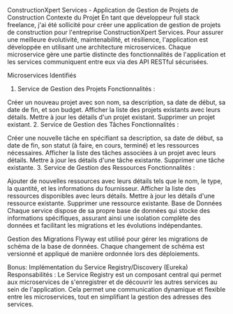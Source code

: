 ConstructionXpert Services - Application de Gestion de Projets de Construction
Contexte du Projet
En tant que développeur full stack freelance, j'ai été sollicité pour créer une application de gestion de projets de construction pour l'entreprise ConstructionXpert Services. Pour assurer une meilleure évolutivité, maintenabilité, et résilience, l'application est développée en utilisant une architecture microservices. Chaque microservice gère une partie distincte des fonctionnalités de l'application et les services communiquent entre eux via des API RESTful sécurisées.

Microservices Identifiés
1. Service de Gestion des Projets
Fonctionnalités :

Créer un nouveau projet avec son nom, sa description, sa date de début, sa date de fin, et son budget.
Afficher la liste des projets existants avec leurs détails.
Mettre à jour les détails d'un projet existant.
Supprimer un projet existant.
2. Service de Gestion des Tâches
Fonctionnalités :

Créer une nouvelle tâche en spécifiant sa description, sa date de début, sa date de fin, son statut (à faire, en cours, terminé) et les ressources nécessaires.
Afficher la liste des tâches associées à un projet avec leurs détails.
Mettre à jour les détails d'une tâche existante.
Supprimer une tâche existante.
3. Service de Gestion des Ressources
Fonctionnalités :

Ajouter de nouvelles ressources avec leurs détails tels que le nom, le type, la quantité, et les informations du fournisseur.
Afficher la liste des ressources disponibles avec leurs détails.
Mettre à jour les détails d'une ressource existante.
Supprimer une ressource existante.
Base de Données
Chaque service dispose de sa propre base de données qui stocke des informations spécifiques, assurant ainsi une isolation complète des données et facilitant les migrations et les évolutions indépendantes.

Gestion des Migrations
Flyway est utilisé pour gérer les migrations de schéma de la base de données. Chaque changement de schéma est versionné et appliqué de manière ordonnée lors des déploiements.

Bonus: Implémentation du Service Registry/Discovery (Eureka)
Responsabilités : Le Service Registry est un composant central qui permet aux microservices de s'enregistrer et de découvrir les autres services au sein de l'application. Cela permet une communication dynamique et flexible entre les microservices, tout en simplifiant la gestion des adresses des services.

